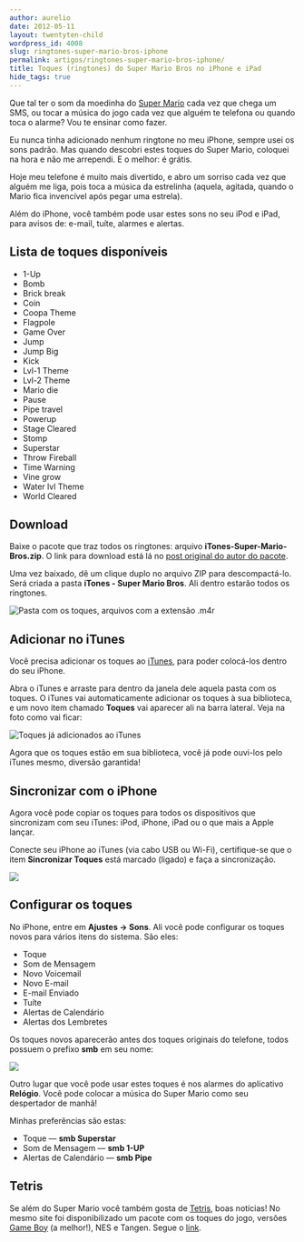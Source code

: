 ```yaml
---
author: aurelio
date: 2012-05-11
layout: twentyten-child
wordpress_id: 4008
slug: ringtones-super-mario-bros-iphone
permalink: artigos/ringtones-super-mario-bros-iphone/
title: Toques (ringtones) do Super Mario Bros no iPhone e iPad
hide_tags: true
---
```


Que tal ter o som da moedinha do [Super Mario](http://pt.wikipedia.org/wiki/Super_Mario_Bros.) cada vez que chega um SMS, ou tocar a música do jogo cada vez que alguém te telefona ou quando toca o alarme? Vou te ensinar como fazer.

Eu nunca tinha adicionado nenhum ringtone no meu iPhone, sempre usei os sons padrão. Mas quando descobri estes toques do Super Mario, coloquei na hora e não me arrependi. E o melhor: é grátis.

Hoje meu telefone é muito mais divertido, e abro um sorriso cada vez que alguém me liga, pois toca a música da estrelinha (aquela, agitada, quando o Mario fica invencível após pegar uma estrela).

Além do iPhone, você também pode usar estes sons no seu iPod e iPad, para avisos de: e-mail, tuíte, alarmes e alertas.


## Lista de toques disponíveis

  * 1-Up
  * Bomb
  * Brick break
  * Coin
  * Coopa Theme
  * Flagpole
  * Game Over
  * Jump
  * Jump Big
  * Kick
  * Lvl-1 Theme
  * Lvl-2 Theme
  * Mario die
  * Pause
  * Pipe travel
  * Powerup
  * Stage Cleared
  * Stomp
  * Superstar
  * Throw Fireball
  * Time Warning
  * Vine grow
  * Water lvl Theme
  * World Cleared


## Download

Baixe o pacote que traz todos os ringtones: arquivo **iTones-Super-Mario-Bros.zip**. O link para download está lá no [post original do autor do pacote](http://itones.posterous.com/nes-super-mario-bros-iphone-sound-pack).

Uma vez baixado, dê um clique duplo no arquivo ZIP para descompactá-lo. Será criada a pasta **iTones - Super Mario Bros**. Ali dentro estarão todos os ringtones.

![Pasta com os toques, arquivos com a extensão .m4r](http://aurelio.net/wp/wp-content/uploads/2012/05/ringtones-finder.png)

## Adicionar no iTunes

Você precisa adicionar os toques ao [iTunes](http://pt.wikipedia.org/wiki/ITunes), para poder colocá-los dentro do seu iPhone.

Abra o iTunes e arraste para dentro da janela dele aquela pasta com os toques. O iTunes vai automaticamente adicionar os toques à sua biblioteca, e um novo item chamado **Toques** vai aparecer ali na barra lateral. Veja na foto como vai ficar:

![Toques já adicionados ao iTunes](http://aurelio.net/wp/wp-content/uploads/2012/05/ringtones-itunes.png)

Agora que os toques estão em sua biblioteca, você já pode ouvi-los pelo iTunes mesmo, diversão garantida!


## Sincronizar com o iPhone

Agora você pode copiar os toques para todos os dispositivos que sincronizam com seu iTunes: iPod, iPhone, iPad ou o que mais a Apple lançar.

Conecte seu iPhone ao iTunes (via cabo USB ou Wi-Fi), certifique-se que o item **Sincronizar Toques** está marcado (ligado) e faça a sincronização.

![](http://aurelio.net/wp/wp-content/uploads/2012/05/ringtones-sync.png)


## Configurar os toques

No iPhone, entre em **Ajustes → Sons**. Ali você pode configurar os toques novos para vários itens do sistema. São eles:

  * Toque
  * Som de Mensagem
  * Novo Voicemail
  * Novo E-mail
  * E-mail Enviado
  * Tuíte
  * Alertas de Calendário
  * Alertas dos Lembretes

Os toques novos aparecerão antes dos toques originais do telefone, todos possuem o prefixo **smb** em seu nome:

![](http://aurelio.net/wp/wp-content/uploads/2012/05/ringtones-iphone.png)

Outro lugar que você pode usar estes toques é nos alarmes do aplicativo **Relógio**. Você pode colocar a música do Super Mario como seu despertador de manhã!

Minhas preferências são estas:

  * Toque — **smb Superstar**
  * Som de Mensagem — **smb 1-UP**
  * Alertas de Calendário — **smb Pipe**


## Tetris

Se além do Super Mario você também gosta de [Tetris](http://pt.wikipedia.org/wiki/Tetris), boas notícias! No mesmo site foi disponibilizado um pacote com os toques do jogo, versões [Game Boy][] (a melhor!), NES e Tangen. Segue o [link](http://itones.posterous.com/tetris-iphone-ringtones-text-tones-soundpack).


[Game Boy]: http://en.wikipedia.org/wiki/Tetris_(Game_Boy)
